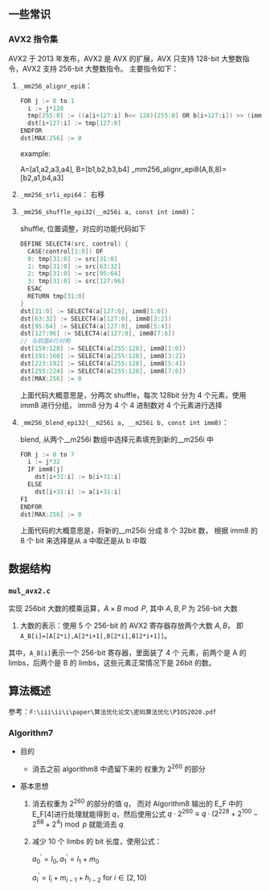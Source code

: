 ## 一些常识

### AVX2 指令集

AVX2 于 2013 年发布，AVX2 是 AVX 的扩展，AVX 只支持 128-bit 大整数指令，AVX2 支持 256-bit 大整数指令。
主要指令如下：

1. `_mm256_alignr_epi8`：

   ```c
   FOR j := 0 to 1
     i := j*128
     tmp[255:0] := ((a[i+127:i] h<< 128)[255:0] OR b[i+127:i]) >> (imm8*8)
     dst[i+127:i] := tmp[127:0]
   ENDFOR
   dst[MAX:256] := 0
   ```

   example:

   A=[a1,a2,a3,a4], B=[b1,b2,b3,b4]
   \_mm256_alignr_epi8(A,B,8)=[b2,a1,b4,a3]

2. `_mm256_srli_epi64`：
   右移
3. `_mm256_shuffle_epi32(__m256i a, const int imm8)`：

   shuffle, 位置调整，对应的功能代码如下

   ```c
   DEFINE SELECT4(src, control) {
     CASE(control[1:0]) OF
     0: tmp[31:0] := src[31:0]
     1: tmp[31:0] := src[63:32]
     2: tmp[31:0] := src[95:64]
     3: tmp[31:0] := src[127:96]
     ESAC
     RETURN tmp[31:0]
   }
   dst[31:0] := SELECT4(a[127:0], imm8[1:0])
   dst[63:32] := SELECT4(a[127:0], imm8[3:2])
   dst[95:64] := SELECT4(a[127:0], imm8[5:4])
   dst[127:96] := SELECT4(a[127:0], imm8[7:6])
   // 与前面4行对称
   dst[159:128] := SELECT4(a[255:128], imm8[1:0])
   dst[191:160] := SELECT4(a[255:128], imm8[3:2])
   dst[223:192] := SELECT4(a[255:128], imm8[5:4])
   dst[255:224] := SELECT4(a[255:128], imm8[7:6])
   dst[MAX:256] := 0
   ```

   上面代码大概意思是，分两次 shuffle，每次 128bit 分为 4 个元素，使用 imm8 进行分组，
   imm8 分为 4 个 4 进制数对 4 个元素进行选择

4. `_mm256_blend_epi32(__m256i a, __m256i b, const int imm8)`：

   blend, 从两个\_\_m256i 数组中选择元素填充到新的\_\_m256i 中

   ```c
   FOR j := 0 to 7
     i := j*32
     IF imm8[j]
       dst[i+31:i] := b[i+31:i]
     ELSE
       dst[i+31:i] := a[i+31:i]
   FI
   ENDFOR
   dst[MAX:256] := 0
   ```

   上面代码的大概意思是，将新的\_\_m256i 分成 8 个 32bit 数，
   根据 imm8 的 8 个 bit 来选择是从 a 中取还是从 b 中取

## 数据结构

### `mul_avx2.c`

实现 256bit 大数的模乘运算，$A\times B \bmod P$,
其中 $A, B, P$ 为 256-bit 大数

1. 大数的表示：使用 5 个 256-bit 的 AVX2 寄存器存放两个大数 $A, B$，
   即 `A_B[i]=[A[2*i],A[2*i+1],B[2*i],B[2*i+1]]`。

其中，`A_B[i]`表示一个 256-bit 寄存器，里面装了 4 个 元素，前两个是 A 的 limbs，后两个是 B 的 limbs，这些元素正常情况下是 26bit 的数。

## 算法概述

参考：`F:\iii\ii\i\paper\算法优化论文\密码算法优化\PIOS2020.pdf`

### Algorithm7

- 目的

  - 消去之前 algorithm8 中遗留下来的 权重为 $2^{260}$ 的部分

- 基本思想

  1. 消去权重为 $2^{260}$ 的部分的值 $q$，
     而对 Algorithm8 输出的 E_F 中的 E_F[4]进行处理就能得到 $q$，然后使用公式 $q \cdot 2^{260} \equiv q \cdot\left(2^{228}+2^{100}-2^{68}+2^{4}\right) \bmod p$ 就能消去 $q$

  2. 减少 10 个 limbs 的 bit 长度，使用公式：

     $a_{0}^{\prime}=l_{0}, a_{1}^{\prime}=l_{1}+m_{0}$

     $a_{i}^{\prime}=l_{i}+m_{i-1}+h_{i-2}$ for $i \in[2,10)$
